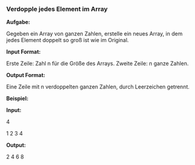 ### **Verdopple jedes Element im Array**

**Aufgabe:**

Gegeben ein Array von ganzen Zahlen, erstelle ein neues Array, in dem jedes Element doppelt so groß ist wie im Original.

**Input Format:**

Erste Zeile: Zahl n für die Größe des Arrays.
Zweite Zeile: n ganze Zahlen.

**Output Format:**

Eine Zeile mit n verdoppelten ganzen Zahlen, durch Leerzeichen getrennt.

**Beispiel:**

**Input:**

4

1 2 3 4

**Output:**

2 4 6 8
